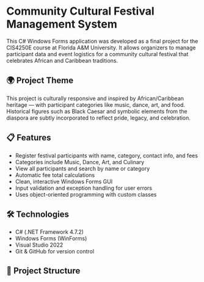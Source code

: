 ﻿# Community Cultural Festival Management System

This C# Windows Forms application was developed as a final project for the CIS4250E course at Florida A&M University. It allows organizers to manage participant data and event logistics for a community cultural festival that celebrates African and Caribbean traditions.

## 🌍 Project Theme
This project is culturally responsive and inspired by African/Caribbean heritage — with participant categories like music, dance, art, and food. Historical figures such as Black Caesar and symbolic elements from the diaspora are subtly incorporated to reflect pride, legacy, and celebration.

## 📋 Features
- Register festival participants with name, category, contact info, and fees
- Categories include Music, Dance, Art, and Culinary
- View all participants and search by name or category
- Automatic fee total calculations
- Clean, interactive Windows Forms GUI
- Input validation and exception handling for user errors
- Uses object-oriented programming with custom classes

## 🛠 Technologies
- C# (.NET Framework 4.7.2)
- Windows Forms (WinForms)
- Visual Studio 2022
- Git & GitHub for version control

## 📁 Project Structure
